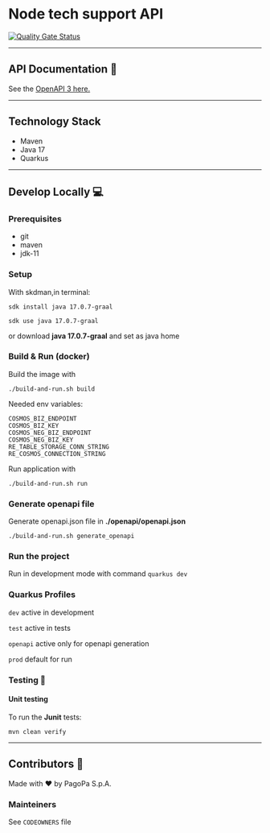 # Node tech support API

[![Quality Gate Status](https://sonarcloud.io/api/project_badges/measure?project=pagopa_pagopa-node-technical-support-worker&metric=alert_status)](https://sonarcloud.io/dashboard?id=pagopa_pagopa-node-technical-support-worker)


---
## API Documentation 📖
See the [OpenAPI 3 here.](https://raw.githubusercontent.com/pagopa/pagopa-node-technical-support-worker/openapi/openapi.json)

---
## Technology Stack
- Maven
- Java 17
- Quarkus
---

## Develop Locally 💻

### Prerequisites
- git
- maven
- jdk-11

### Setup
With skdman,in terminal:

`sdk install java 17.0.7-graal`

`sdk use java 17.0.7-graal`

or download **java 17.0.7-graal** and set as java home

### Build & Run (docker)
Build the image with

`./build-and-run.sh build`

Needed env variables:
```
COSMOS_BIZ_ENDPOINT
COSMOS_BIZ_KEY
COSMOS_NEG_BIZ_ENDPOINT
COSMOS_NEG_BIZ_KEY
RE_TABLE_STORAGE_CONN_STRING
RE_COSMOS_CONNECTION_STRING
```
Run application with

`./build-and-run.sh run`

### Generate openapi file
Generate openapi.json file in **./openapi/openapi.json**

`./build-and-run.sh generate_openapi`

### Run the project

Run in development mode with command
`quarkus dev`

### Quarkus Profiles

`dev` active in development

`test` active in tests

`openapi` active only for openapi generation

`prod` default for run

### Testing 🧪

#### Unit testing

To run the **Junit** tests:

`mvn clean verify`

---

## Contributors 👥
Made with ❤️ by PagoPa S.p.A.

### Mainteiners
See `CODEOWNERS` file
